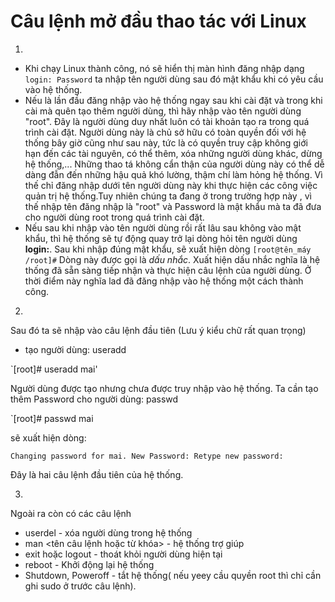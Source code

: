# Câu lệnh mở đầu thao tác với Linux 
1.
* Khi chạy Linux thành công, nó sẽ hiển thị màn hình đăng nhập dạng 
`login:
Password` 
ta nhập tên người dùng sau đó mật khẩu khi có yêu cầu vào hệ thống.
* Nếu là lần đầu đăng nhập vào hệ thống ngay sau khi cài đặt và trong khi cài mà quên tạo thêm người dùng, thì hãy nhập vào tên người dùng "root". Đây là người dùng duy nhất luôn có tài khoản tạo ra trong quá trình cài đặt. Người dùng này là chủ sở hữu có toàn quyền đối với hệ thống bây giờ cũng như sau này, tức là có quyền truy cập không giới hạn đến các tài nguyên, có thể thêm, xóa những người dùng khác, dừng hệ thống,... Những thao tá không cẩn thận của người dùng này có thể dễ dàng đẫn đến những hậu quả khó lường, thậm chí làm hỏng hệ thống. Vì thế chỉ đăng nhập dưới tên người dùng này khi thực hiện các công việc quản trị hệ thống.Tuy nhiên chúng ta đang ở trong trường hợp này , vì thế nhập tên đăng nhập là "root" và Password là mật khẩu mà ta đã đưa cho người dùng root trong quá trình cài đặt.
* Nếu sau khi nhập vào tên người dùng rồi rất lâu sau không vào mật khẩu, thì hệ thống sẽ tự động quay trở lại dòng hỏi tên người dùng **login:**. Sau khi nhập đúng mật khẩu, sẽ xuất hiện dòng 
`[root@tên_máy /root]#` 
Dòng này được gọi là *dấu nhắc*. Xuất hiện dấu nhắc nghĩa là hệ thống đã sẵn sàng tiếp nhận và thực hiện câu lệnh của người dùng. Ở thời điểm này nghĩa lad đã đăng nhập vào hệ thống một cách thành công.
2. 
Sau đó ta sẽ nhập vào câu lệnh đầu tiên (Lưu ý kiểu chữ rất quan trọng)  
* tạo người dùng: useradd <username>

`[root]# useradd mai' 

Người dùng được tạo nhưng chưa được truy nhập vào hệ thống. Ta cần tạo thêm Password cho người dùng: passwd <username>

`[root]# passwd mai

sẽ xuất hiện dòng:

`Changing password for mai.
New Password:
Retype new password:` 

Đây là hai câu lệnh đầu tiên của hệ thống. 

3. 
Ngoài ra còn có các câu lệnh
* userdel <username> - xóa người dùng trong hệ thống
* man <tên câu lệnh hoặc từ khóa> - hệ thống trợ giúp 
* exit hoặc logout - thoát khỏi người dùng hiện tại
* reboot - Khởi động lại hệ thống
* Shutdown, Poweroff - tắt hệ thống( nếu yeey cầu quyền root thì chỉ cần ghi sudo ở trước câu lệnh).

